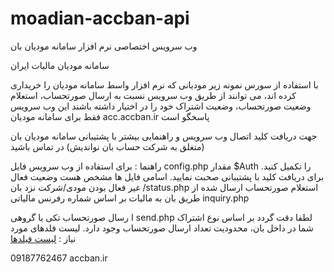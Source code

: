 # moadian-accban-api

وب سرویس اختصاصی نرم افزار سامانه مودیان بان

سامانه مودیان مالیات ایران


با استفاده از سورس نمونه زیر مودیانی که نرم افزار واسط سامانه مودیان را خریداری کرده اند، می توانند از طریق وب سرویس نسبت به ارسال صورتحساب، استعلام وضعیت صورتحساب، وضعیت اشتراک خود را در اختیار داشته باشند
این وب سرویس فقط برای سامانه مودیان acc.accban.ir  پاسخگو است

جهت دریافت کلید اتصال وب سرویس و راهنمایی بیشتر با پشتیبانی سامانه مودیان بان (متغلق به شرکت حساب بان نواندیش) در تماس باشید

راهنما :
برای استفاده از وب سرویس فایل config.php  مقدار $Auth را تکمیل کنید. برای دریافت کلید با پشتیبانی صحبت نمایید.
اسامی فایل ها مشخص هست
وضعیت فعال / غیر فعال بودن مودی/شرکت نزد بانstatus.php 
استعلام صورتحساب ارسال شده از طریق بان به مالیات بر اساس شماره رفرنس مالیاتی inquiry.php

ا
رسال صورتحساب تکی یا گروهی send.php
لطفا دقت گردد بر اساس نوع اشتراک شما در داخل بان، محدودیت تعداد ارسال صورتحساب وجود دارد. 
لیست فلدهای مورد نیاز : 
[لیست فیلدها ](https://github.com/sa-ahmadzade/moadian-accban-api/blob/main/list-values-inv.html)




09187762467
accban.ir
